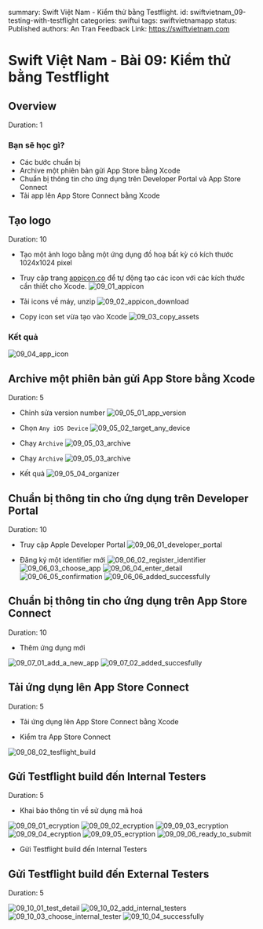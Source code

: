 summary: Swift Việt Nam - Kiểm thử bằng Testflight.
id: swiftvietnam_09-testing-with-testflight
categories: swiftui
tags: swiftvietnamapp
status: Published
authors: An Tran
Feedback Link: https://swiftvietnam.com

# Swift Việt Nam - Bài 09: Kiểm thử bằng Testflight
<!-- ------------------------ -->
## Overview
Duration: 1

### Bạn sẽ học gì?
- Các bước chuẩn bị
- Archive một phiên bản gửi App Store bằng Xcode
- Chuẩn bị thông tin cho ứng dụng trên Developer Portal và App Store Connect
- Tải app lên App Store Connect bằng Xcode


<!-- ------------------------ -->
## Tạo logo 
Duration: 10

- Tạo một ảnh logo bằng một ứng dụng đồ hoạ bất kỳ có kích thước 1024x1024 pixel

- Truy cập trang [appicon.co](https://appicon.co/) để tự động tạo các icon với các kích thước cần thiết cho Xcode.
![09_01_appicon](assets/09/09_01_appicon.png) 

- Tải icons về máy, unzip
![09_02_appicon_download](assets/09/09_02_appicon_download.png) 

- Copy icon set vừa tạo vào Xcode
![09_03_copy_assets](assets/09/09_03_copy_assets.gif)

### Kết quả

![09_04_app_icon](assets/09/09_04_app_icon.png)

<!-- ------------------------ -->
## Archive một phiên bản gửi App Store bằng Xcode
Duration: 5

- Chỉnh sửa version number
![09_05_01_app_version](assets/09/09_05_01_app_version.png)

- Chọn `Any iOS Device`
![09_05_02_target_any_device](assets/09/09_05_02_target_any_device.png)

- Chạy `Archive`
![09_05_03_archive](assets/09/09_05_03_archive.png)

- Chạy `Archive`
![09_05_03_archive](assets/09/09_05_03_archive.png)

- Kết quả
![09_05_04_organizer](assets/09/09_05_04_organizer.png)

<!-- ------------------------ -->
## Chuẩn bị thông tin cho ứng dụng trên Developer Portal
Duration: 10

- Truy cập Apple Developer Portal
![09_06_01_developer_portal](assets/09/09_06_01_developer_portal.png)

- Đăng ký một identifier mới
![09_06_02_register_identifier](assets/09/09_06_02_register_identifier.png)
![09_06_03_choose_app](assets/09/09_06_03_choose_app.png)
![09_06_04_enter_detail](assets/09/09_06_04_enter_detail.png)
![09_06_05_confirmation](assets/09/09_06_05_confirmation.png)
![09_06_06_added_successfully](assets/09/09_06_06_added_successfully.png)

<!-- ------------------------ -->
## Chuẩn bị thông tin cho ứng dụng trên App Store Connect 
Duration: 10

- Thêm ứng dụng mới

![09_07_01_add_a_new_app](assets/09/09_07_01_add_a_new_app.png)
![09_07_02_added_succesfully](assets/09/09_07_02_added_succesfully.png)

<!-- ------------------------ -->
## Tải ứng dụng lên App Store Connect
Duration: 5

- Tải ứng dụng lên App Store Connect bằng Xcode

- Kiểm tra App Store Connect

![09_08_02_tesflight_build](assets/09/09_08_02_tesflight_build.png)

<!-- ------------------------ -->
## Gửi Testflight build đến Internal Testers 
Duration: 5

- Khai báo thông tin về sử dụng mã hoá

![09_09_01_ecryption](assets/09/09_09_01_ecryption.png)
![09_09_02_ecryption](assets/09/09_09_02_ecryption.png)
![09_09_03_ecryption](assets/09/09_09_03_ecryption.png)
![09_09_04_ecryption](assets/09/09_09_04_ecryption.png)
![09_09_05_ecryption](assets/09/09_09_05_ecryption.png)
![09_09_06_ready_to_submit](assets/09/09_09_06_ready_to_submit.png)

- Gửi Testflight build đến Internal Testers

<!-- ------------------------ -->
## Gửi Testflight build đến External Testers
Duration: 5

![09_10_01_test_detail](assets/09/09_10_01_test_detail.png)
![09_10_02_add_internal_testers](assets/09/09_10_02_add_internal_testers.png)
![09_10_03_choose_internal_tester](assets/09/09_10_03_choose_internal_tester.png)
![09_10_04_successfully](assets/09/09_10_04_successfully.png)